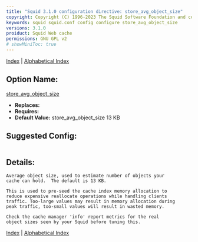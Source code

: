 ```yaml
---
title: "Squid 3.1.0 configuration directive: store_avg_object_size"
copyright: Copyright (C) 1996-2023 The Squid Software Foundation and contributors
keywords: squid squid.conf config configure store_avg_object_size
versions: 3.1.0
proiduct: Squid Web cache
permissions: GNU GPL v2
# showMiniToc: true
---
```

[Index](index#toc_store_avg_object_size) | [Alphabetical Index](index_all#toc_store_avg_object_size)

## Option Name:
[store_avg_object_size](#store_avg_object_size)
 * **Replaces:** 
 * **Requires:** 
 * **Default Value:** store_avg_object_size 13 KB


## Suggested Config:
```plaintext

```

## Details:

	Average object size, used to estimate number of objects your
	cache can hold.  The default is 13 KB.

	This is used to pre-seed the cache index memory allocation to
	reduce expensive reallocate operations while handling clients
	traffic. Too-large values may result in memory allocation during
	peak traffic, too-small values will result in wasted memory.

	Check the cache manager 'info' report metrics for the real
	object sizes seen by your Squid before tuning this.



[Index](index#toc_store_avg_object_size) | [Alphabetical Index](index_all#toc_store_avg_object_size)


